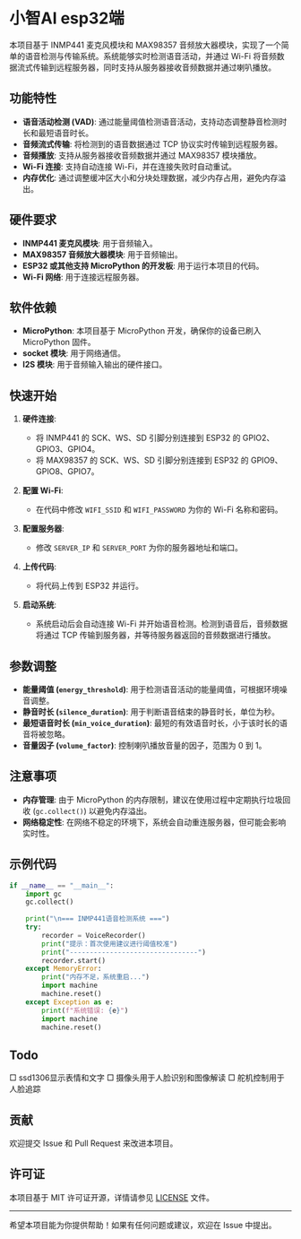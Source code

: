 # 小智AI esp32端

本项目基于 INMP441 麦克风模块和 MAX98357 音频放大器模块，实现了一个简单的语音检测与传输系统。系统能够实时检测语音活动，并通过 Wi-Fi 将音频数据流式传输到远程服务器，同时支持从服务器接收音频数据并通过喇叭播放。

## 功能特性

- **语音活动检测 (VAD)**: 通过能量阈值检测语音活动，支持动态调整静音检测时长和最短语音时长。
- **音频流式传输**: 将检测到的语音数据通过 TCP 协议实时传输到远程服务器。
- **音频播放**: 支持从服务器接收音频数据并通过 MAX98357 模块播放。
- **Wi-Fi 连接**: 支持自动连接 Wi-Fi，并在连接失败时自动重试。
- **内存优化**: 通过调整缓冲区大小和分块处理数据，减少内存占用，避免内存溢出。

## 硬件要求

- **INMP441 麦克风模块**: 用于音频输入。
- **MAX98357 音频放大器模块**: 用于音频输出。
- **ESP32 或其他支持 MicroPython 的开发板**: 用于运行本项目的代码。
- **Wi-Fi 网络**: 用于连接远程服务器。

## 软件依赖

- **MicroPython**: 本项目基于 MicroPython 开发，确保你的设备已刷入 MicroPython 固件。
- **socket 模块**: 用于网络通信。
- **I2S 模块**: 用于音频输入输出的硬件接口。

## 快速开始

1. **硬件连接**:
   - 将 INMP441 的 SCK、WS、SD 引脚分别连接到 ESP32 的 GPIO2、GPIO3、GPIO4。
   - 将 MAX98357 的 SCK、WS、SD 引脚分别连接到 ESP32 的 GPIO9、GPIO8、GPIO7。

2. **配置 Wi-Fi**:
   - 在代码中修改 `WIFI_SSID` 和 `WIFI_PASSWORD` 为你的 Wi-Fi 名称和密码。

3. **配置服务器**:
   - 修改 `SERVER_IP` 和 `SERVER_PORT` 为你的服务器地址和端口。

4. **上传代码**:
   - 将代码上传到 ESP32 并运行。

5. **启动系统**:
   - 系统启动后会自动连接 Wi-Fi 并开始语音检测。检测到语音后，音频数据将通过 TCP 传输到服务器，并等待服务器返回的音频数据进行播放。

## 参数调整

- **能量阈值 (`energy_threshold`)**: 用于检测语音活动的能量阈值，可根据环境噪音调整。
- **静音时长 (`silence_duration`)**: 用于判断语音结束的静音时长，单位为秒。
- **最短语音时长 (`min_voice_duration`)**: 最短的有效语音时长，小于该时长的语音将被忽略。
- **音量因子 (`volume_factor`)**: 控制喇叭播放音量的因子，范围为 0 到 1。

## 注意事项

- **内存管理**: 由于 MicroPython 的内存限制，建议在使用过程中定期执行垃圾回收 (`gc.collect()`) 以避免内存溢出。
- **网络稳定性**: 在网络不稳定的环境下，系统会自动重连服务器，但可能会影响实时性。

## 示例代码

```python
if __name__ == "__main__":
    import gc
    gc.collect()
    
    print("\n=== INMP441语音检测系统 ===")
    try:
        recorder = VoiceRecorder()
        print("提示：首次使用建议进行阈值校准")
        print("--------------------------------")
        recorder.start()
    except MemoryError:
        print("内存不足，系统重启...")
        import machine
        machine.reset()
    except Exception as e:
        print(f"系统错误: {e}")
        import machine
        machine.reset()
```

## Todo
□ ssd1306显示表情和文字
□ 摄像头用于人脸识别和图像解读
□ 舵机控制用于人脸追踪

## 贡献

欢迎提交 Issue 和 Pull Request 来改进本项目。

## 许可证

本项目基于 MIT 许可证开源，详情请参见 [LICENSE](LICENSE) 文件。

---

希望本项目能为你提供帮助！如果有任何问题或建议，欢迎在 Issue 中提出。
